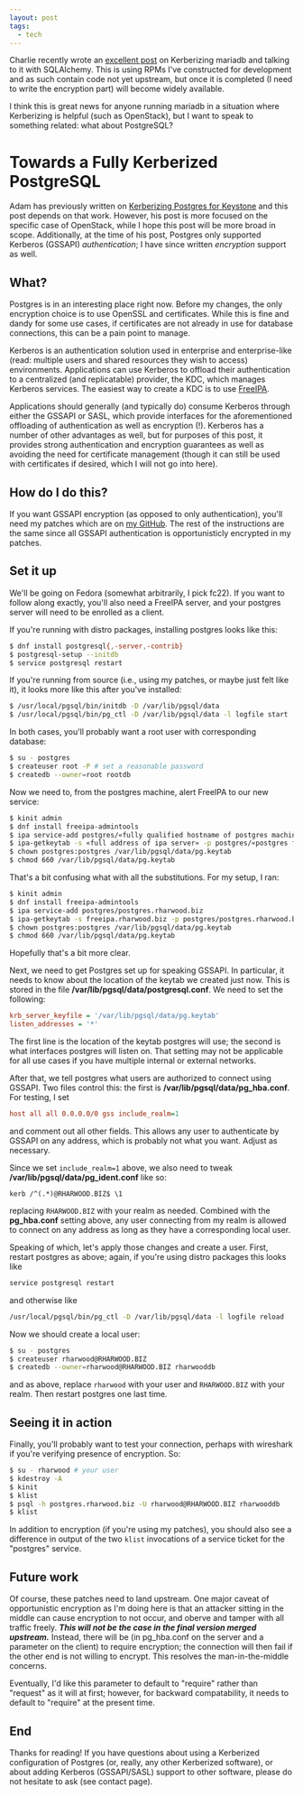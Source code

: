 ```yaml
---
layout: post
tags:
  - tech
---
```


Charlie recently wrote an
[excellent post](https://charlietechnotebook.wordpress.com/2015/06/10/kerberize-mariadb-and-enable-sqlalchemy-to-talk-to-mariadb-via-pythonon-centos-7-0/)
on Kerberizing mariadb and talking to it with SQLAlchemy.  This is using RPMs
I've constructed for development and as such contain code not yet upstream,
but once it is completed (I need to write the encryption part) will become
widely available.

I think this is great news for anyone running mariadb in a situation where
Kerberizing is helpful (such as OpenStack), but I want to speak to something
related: what about PostgreSQL?

# Towards a Fully Kerberized PostgreSQL

Adam has previously written on
[Kerberizing Postgres for Keystone](http://adam.younglogic.com/2013/05/kerberizing-postgresql-with-freeipa-for-keystone/)
and this post depends on that work.  However, his post is more focused on the
specific case of OpenStack, while I hope this post will be more broad in
scope.  Additionally, at the time of his post, Postgres only supported
Kerberos (GSSAPI) *authentication*; I have since written *encryption* support
as well.

## What?

Postgres is in an interesting place right now.  Before my changes, the only
encryption choice is to use OpenSSL and certificates.  While this is fine and
dandy for some use cases, if certificates are not already in use for database
connections, this can be a pain point to manage.

Kerberos is an authentication solution used in enterprise and enterprise-like
(read: multiple users and shared resources they wish to access) environments.
Applications can use Kerberos to offload their authentication to a centralized
(and replicatable) provider, the KDC, which manages Kerberos services.  The
easiest way to create a KDC is to use
[FreeIPA](http://www.freeipa.org/page/Main_Page).

Applications should generally (and typically do) consume Kerberos through
either the GSSAPI or SASL, which provide interfaces for the aforementioned
offloading of authentication as well as encryption (!).  Kerberos has a number
of other advantages as well, but for purposes of this post, it provides strong
authentication and encryption guarantees as well as avoiding the need for
certificate management (though it can still be used with certificates if
desired, which I will not go into here).

## How do I do this?

If you want GSSAPI encryption (as opposed to only authentication), you'll need
my patches which are on
[my GitHub](https://github.com/frozencemetery/postgres/).  The rest of the
instructions are the same since all GSSAPI authentication is opportunisticly
encrypted in my patches.

## Set it up

We'll be going on Fedora (somewhat arbitrarily, I pick fc22).  If you want to
follow along exactly, you'll also need a FreeIPA server, and your postgres
server will need to be enrolled as a client.

If you're running with distro packages, installing postgres looks like this:

```bash
$ dnf install postgresql{,-server,-contrib}
$ postgresql-setup --initdb
$ service postgresql restart
```

If you're running from source (i.e., using my patches, or maybe just felt like
it), it looks more like this after you've installed:

```bash
$ /usr/local/pgsql/bin/initdb -D /var/lib/pgsql/data
$ /usr/local/pgsql/bin/pg_ctl -D /var/lib/pgsql/data -l logfile start
```

In both cases, you'll probably want a root user with corresponding database:

```bash
$ su - postgres
$ createuser root -P # set a reasonable password
$ createdb --owner=root rootdb
```

Now we need to, from the postgres machine, alert FreeIPA to our new service:

```bash
$ kinit admin
$ dnf install freeipa-admintools
$ ipa service-add postgres/«fully qualified hostname of postgres machine»
$ ipa-getkeytab -s «full address of ipa server» -p postgres/«postgres full address»@«YOUR DOMAIN» -k /var/lib/pgsql/data/pg.keytab
$ chown postgres:postgres /var/lib/pgsql/data/pg.keytab
$ chmod 660 /var/lib/pgsql/data/pg.keytab
```

That's a bit confusing what with all the substitutions.  For my setup, I ran:

```bash
$ kinit admin
$ dnf install freeipa-admintools
$ ipa service-add postgres/postgres.rharwood.biz
$ ipa-getkeytab -s freeipa.rharwood.biz -p postgres/postgres.rharwood.biz@RHARWOOD.BIZ -k /var/lib/pgsql/data/pg.keytab
$ chown postgres:postgres /var/lib/pgsql/data/pg.keytab
$ chmod 660 /var/lib/pgsql/data/pg.keytab
```

Hopefully that's a bit more clear.

Next, we need to get Postgres set up for speaking GSSAPI.  In particular, it
needs to know about the location of the keytab we created just now.  This is
stored in the file **/var/lib/pgsql/data/postgresql.conf**.  We need to set
the following:

```ini
krb_server_keyfile = '/var/lib/pgsql/data/pg.keytab'
listen_addresses = '*'
```

The first line is the location of the keytab postgres will use; the second is
what interfaces postgres will listen on.  That setting may not be applicable
for all use cases if you have multiple internal or external networks.

After that, we tell postgres what users are authorized to connect using
GSSAPI.  Two files control this: the first is
**/var/lib/pgsql/data/pg_hba.conf**.  For testing, I set

```ini
host all all 0.0.0.0/0 gss include_realm=1
```

and comment out all other fields.  This allows any user to authenticate by
GSSAPI on any address, which is probably not what you want.  Adjust as
necessary.

Since we set `include_realm=1` above, we also need to tweak
**/var/lib/pgsql/data/pg_ident.conf** like so:

```
kerb /^(.*)@RHARWOOD.BIZ$ \1
```

replacing `RHARWOOD.BIZ` with your realm as needed.  Combined with the
**pg_hba.conf** setting above, any user connecting from my realm is allowed to
connect on any address as long as they have a corresponding local user.

Speaking of which, let's apply those changes and create a user.  First,
restart postgres as above; again, if you're using distro packages this looks
like

```bash
service postgresql restart
```

and otherwise like

```bash
/usr/local/pgsql/bin/pg_ctl -D /var/lib/pgsql/data -l logfile reload
```

Now we should create a local user:

```bash
$ su - postgres
$ createuser rharwood@RHARWOOD.BIZ
$ createdb --owner=rharwood@RHARWOOD.BIZ rharwooddb
```

and as above, replace `rharwood` with your user and `RHARWOOD.BIZ` with your
realm.  Then restart postgres one last time.

## Seeing it in action

Finally, you'll probably want to test your connection, perhaps with wireshark
if you're verifying presence of encryption.  So:

```bash
$ su - rharwood # your user
$ kdestroy -A
$ kinit
$ klist
$ psql -h postgres.rharwood.biz -U rharwood@RHARWOOD.BIZ rharwooddb
$ klist
```

In addition to encryption (if you're using my patches), you should also see a
difference in output of the two `klist` invocations of a service ticket for
the "postgres" service.

## Future work

Of course, these patches need to land upstream.  One major caveat of
opportunistic encryption as I'm doing here is that an attacker sitting in the
middle can cause encryption to not occur, and oberve and tamper with all
traffic freely.  ***This will not be the case in the final version merged
upstream.***  Instead, there will be (in pg_hba.conf on the server and a
parameter on the client) to require encryption; the connection will then fail
if the other end is not willing to encrypt.  This resolves the
man-in-the-middle concerns.

Eventually, I'd like this parameter to default to "require" rather than
"request" as it will at first; however, for backward compatability, it needs
to default to "require" at the present time.

## End

Thanks for reading!  If you have questions about using a Kerberized
configuration of Postgres (or, really, any other Kerberized software), or
about adding Kerberos (GSSAPI/SASL) support to other software, please do not
hesitate to ask (see contact page).
